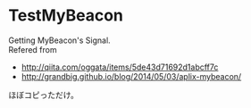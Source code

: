 TestMyBeacon
============

Getting MyBeacon's Signal.  
Refered from 
* http://qiita.com/oggata/items/5de43d71692d1abcff7c
* http://grandbig.github.io/blog/2014/05/03/aplix-mybeacon/

ほぼコピっただけ。
